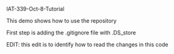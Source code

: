 IAT-339-Oct-8-Tutorial

This demo shows how to use the repository

First step is adding the .gitignore file with .DS_store

EDIT: this edit is to identify how to read the changes in this code
